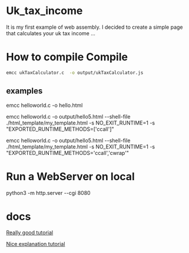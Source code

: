 # Uk_tax_income 
It is my first example of web assembly. I decided to create a simple page that calculates your uk tax income ... 


# How to compile Compile

``` bash
emcc ukTaxCalculator.c  -o output/ukTaxCalculator.js 
```

## examples 
emcc helloworld.c -o hello.html

emcc helloworld.c -o output/hello5.html --shell-file ./html_template/my_template.html -s NO_EXIT_RUNTIME=1 -s "EXPORTED_RUNTIME_METHODS=['ccall']"

emcc helloworld.c -o output/hello5.html --shell-file ./html_template/my_template.html -s NO_EXIT_RUNTIME=1 -s "EXPORTED_RUNTIME_METHODS='ccall','cwrap'"


# Run a WebServer on local
python3 -m http.server --cgi 8080

# docs

[Really good tutorial](https://www.youtube.com/watch?v=RSLHrmDL4kU)

[Nice explanation tutorial](https://marcoselvatici.github.io/WASM_tutorial/)
